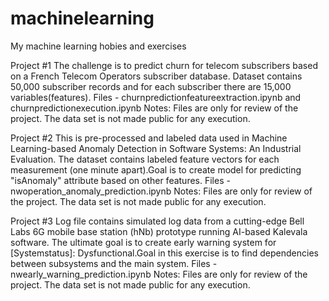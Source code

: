 # machinelearning
My machine learning hobies and exercises

Project #1 The challenge is to predict churn for telecom subscribers based on a French Telecom Operators subscriber database. Dataset contains 50,000 subscriber records and for each subscriber there are 15,000 variables(features).
Files - churnpredictionfeatureextraction.ipynb and churnpredictionexecution.ipynb
Notes: Files are only for review of the project. The data set is not made public for any execution.

Project #2 This is pre-processed and labeled data used in Machine Learning-based Anomaly Detection in Software Systems: An Industrial Evaluation. The dataset contains labeled feature vectors for each measurement (one minute apart).Goal is to create model for predicting "isAnomaly" attribute based on other features.
Files - nwoperation_anomaly_prediction.ipynb
Notes: Files are only for review of the project. The data set is not made public for any execution.

Project #3 Log file contains simulated log data from a cutting-edge Bell Labs 6G mobile base station (hNb) prototype running AI-based Kalevala software. The ultimate goal is to create early warning system for [Systemstatus]: Dysfunctional.Goal in this exercise is to find dependencies between subsystems and the main system.
Files - nwearly_warning_prediction.ipynb
Notes: Files are only for review of the project. The data set is not made public for any execution.
